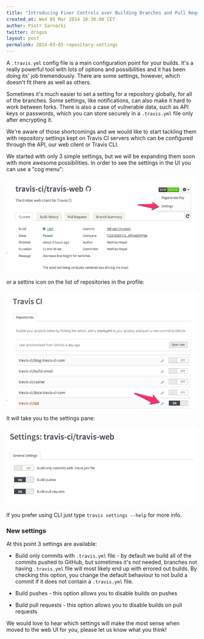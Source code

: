 ```yaml
---
title: "Introducing Finer Controls over Building Branches and Pull Requests with Repository Settings"
created_at: Wed 05 Mar 2014 18:30:00 CET
author: Piotr Sarnacki
twitter: drogus
layout: post
permalink: 2014-03-05-repository-settings
---
```


A `.travis.yml` config file is a main configuration point for your builds.
It's a really powerful tool with lots of options and possibilities and it
has been doing its' job tremendously. There are some settings, however,
which doesn't fit there as well as others.

Sometimes it's much easier to set a setting for a repository globally, for
all of the branches. Some settings, like notifications, can also make it hard
to work between forks. There is also a case of vulnerable data, such as API keys
or passwords, which you can store securely in a `.travis.yml` file only after
encrypting it.

We're aware of those shortcomings and we would like to start tackling them with
repository settings kept on Travis CI servers which can be configured
through the API, our web client or Travis CLI.

We started with only 3 simple settings, but we will be expanding them soon
with more awesome possibilities. In order to see the settings in the UI
you can use a "cog menu":

<img src="/images/travis-settings-01.png" title="In order to get to settings pane you should click on the cog menu and choose settings" />

or a settins icon on the list of repositories in the profile:

<img src="/images/travis-settings-03.png" title="Settings link in the profile" />

It will take you to the settings pane:

<img src="/images/travis-settings-02.png" title="The look of repository settings pane" />

If you prefer using CLI just type `travis settings --help` for more info.

### New settings

At this point 3 settings are available:

* Build only commits with `.travis.yml` file - by default we build all of the commits
  pushed to GitHub, but sometimes it's not needed, branches not having `.travis.yml` file
  will most likely end up with errored out builds. By checking this option, you change
  the default behaviour to not build a commit if it does not contain a `.travis.yml`
  file.

* Build pushes - this option allows you to disable builds on pushes
* Build pull requests - this option allows you to disable builds on pull requests


We would love to hear which settings will make the most sense when moved
to the web UI for you, please let us know what you think!
